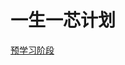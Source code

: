 # 一生一芯计划

[预学习阶段](%E4%B8%80%E7%94%9F%E4%B8%80%E8%8A%AF%E8%AE%A1%E5%88%92%20f5bd1f85d07845b49dba8983a4450ec6/%E9%A2%84%E5%AD%A6%E4%B9%A0%E9%98%B6%E6%AE%B5%2069d0978e03dc4aa088d048cc6e4ec34e.md)
